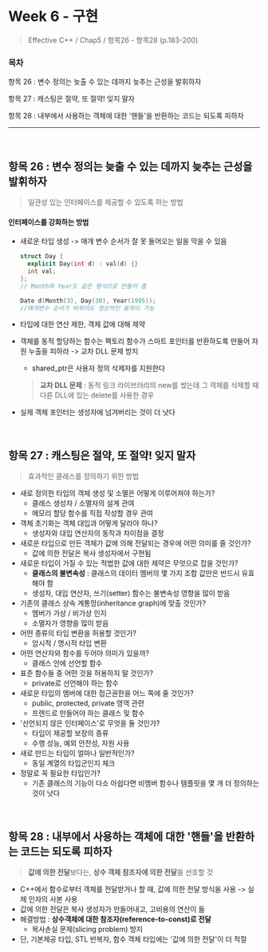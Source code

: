 # Week 6 - 구현

> Effective C++ / Chap5 / 항목26 - 항목28 (p.183-200)

### 목차

항목 26 : 변수 정의는 늦출 수 있는 데까지 늦추는 근성을 발휘하자

항목 27 : 캐스팅은 절약, 또 절약! 잊지 말자

항목 28 : 내부에서 사용하는 객체에 대한 '핸들'을 반환하는 코드는 되도록 피하자

---

<br>

## 항목 26 : 변수 정의는 늦출 수 있는 데까지 늦추는 근성을 발휘하자

> 일관성 있는 인터페이스를 제공할 수 있도록 하는 방법
>

#### 인터페이스를 강화하는 방법

- 새로운 타입 생성 -> 매개 변수 순서가 잘 못 들어오는 일을 막을 수 있음

  ```c++
  struct Day {
  	explicit Day(int d) : val(d) {}
  	int val;
  };
  // Month와 Year도 같은 형식으로 만들어 줌
  
  Date d(Month(3), Day(30), Year(1995));
  //매개변수 순서가 바뀌어도 정상적인 동작이 가능
  ```

- 타입에 대한 연산 제한, 객체 값에 대해 제약

- 객체를 동적 할당하는 함수는 팩토리 함수가 스마트 포인터를 반환하도록 만들어 자원 누출을 피하라 -> 교차 DLL 문제 방지

  - shared_ptr은 사용자 정의 삭제자를 지원한다

  > **교차 DLL 문제** : 동적 링크 라이브러리의 new를 썼는데 그 객체를 삭제할 때 다른 DLL에 있는 delete를 사용한 경우

- 실제 객체 포인터는 생성자에 넘겨버리는 것이 더 낫다

<br>

## 항목 27 : 캐스팅은 절약, 또 절약! 잊지 말자

> 효과적인 클래스를 정의하기 위한 방법

- 새로 정의한 타입의 객체 생성 및 소멸은 어떻게 이루어져야 하는가?
  - 클래스 생성자 / 소멸자의 설계 관여
  - 메모리 할당 함수를 직접 작성할 경우 관여
- 객체 초기화는 객체 대입과 어떻게 달라야 하나?
  - 생성자와 대입 연산자의 동작과 차이점을 결정
- 새로운 타입으로 만든 객체가 값에 의해 전달되는 경우에 어떤 의미를 줄 것인가?
  - 값에 의한 전달은 복사 생성자에서 구현됨
- 새로운 타입이 가질 수 있는 적법한 값에 대한 제약은 무엇으로 잡을 것인가?
  - **클래스의 불변속성** : 클래스의 데이터 멤버의 몇 가지 조합 값만은 반드시 유효해야 함
  - 생성자, 대입 연산자, 쓰기(setter) 함수는 불변속성 영향을 많이 받음
- 기존의 클래스 상속 계통망(inheritance graph)에 맞출 것인가?
  - 멤버가 가상 / 비가상 인지
  - 소멸자가 영향을 많이 받음
- 어떤 종류의 타입 변환을 허용할 것인가?
  - 암시적 / 명시적 타입 변환
- 어떤 연산자와 함수를 두어야 의미가 있을까?
  - 클래스 안에 선언할 함수
- 표준 함수들 중 어떤 것을 허용하지 말 것인가?
  - private로 선언해야 하는 함수
- 새로운 타입의 멤버에 대한 접근권한을 어느 쪽에 줄 것인가?
  - public, protected, private 영역 관련
  - 프렌드로 만들어야 하는 클래스 및 함수
- '선언되지 않은 인터페이스'로 무엇을 둘 것인가?
  - 타입이 제공할 보장의 종류
  - 수행 성능, 예외 안전성, 자원 사용
- 새로 만드는 타입이 얼마나 일반적인가?
  - 동일 계열의 타입군인지 체크
- 정말로 꼭 필요한 타입인가?
  - 기존 클래스의 기능이 다소 아쉽다면 비멤버 함수나 템플릿을 몇 개 더 정의하는 것이 낫다

<br>

## 항목 28 : 내부에서 사용하는 객체에 대한 '핸들'을 반환하는 코드는 되도록 피하자

> **값에 의한 전달**보다는, **상수 객체 참조자에 의한 전달**을 선호할 것

- C++에서 함수로부터 객체를 전달받거나 할 때, 값에 의한 전달 방식을 사용 -> 실제 인자의 사본 사용
- 값에 의한 전달은 복사 생성자가 만들어내고, 고비용의 연산이 듦
- 해결방법 : **상수객체에 대한 참조자(reference-to-const)로 전달**
  - 복사손실 문제(slicing problem) 방지
- 단, 기본제공 타입, STL 반복자, 함수 객체 타입에는 '값에 의한 전달'이 더 적절
